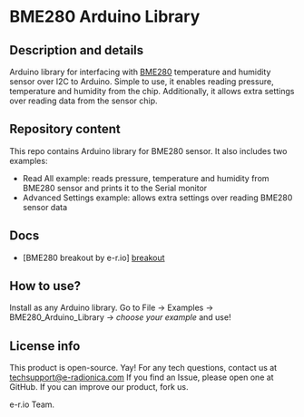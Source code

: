 # BME280 Arduino Library

## Description and details
Arduino library for interfacing with [BME280][breakout] temperature and humidity sensor over I2C to Arduino. Simple to use, it enables reading pressure, temperature and humidity from the chip. Additionally, it allows extra settings over reading data from the sensor chip.

## Repository content
This repo contains Arduino library for BME280 sensor. It also includes two examples:
- Read All example: reads pressure, temperature and humidity from BME280 sensor and prints it to the Serial monitor
- Advanced Settings example: allows extra settings over reading BME280 sensor data

## Docs
- [BME280 breakout by e-r.io] [breakout]

## How to use?
Install as any Arduino library. Go to File -> Examples -> BME280_Arduino_Library -> *choose your example* and use! 

## License info
This product is open-source. Yay!
For any tech questions, contact us at techsupport@e-radionica.com
If you find an Issue, please open one at GitHub. If you can improve our product, fork us.

e-r.io Team.

[breakout]: https://e-radionica.com/en/bme280-senzor-tlaka-temperature-i-vlage-e-r-made.html
